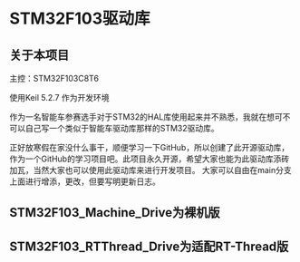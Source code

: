 # STM32F103驱动库

## 关于本项目
主控：STM32F103C8T6

使用Keil 5.2.7 作为开发环境

作为一名智能车参赛选手对于STM32的HAL库使用起来并不熟悉，我就在想可不可以自己写一个类似于智能车驱动库那样的STM32驱动库。

正好放寒假在家没什么事干，顺便学习一下GitHub，所以创建了此开源驱动库，作为一个GitHub的学习项目吧。此项目永久开源，希望大家也能为此驱动库添砖加瓦，当然大家也可以使用此驱动库来进行开发项目。
大家可以自由在main分支上面进行增添，更改，但要写明更新日志。


## STM32F103_Machine_Drive为裸机版
## STM32F103_RTThread_Drive为适配RT-Thread版